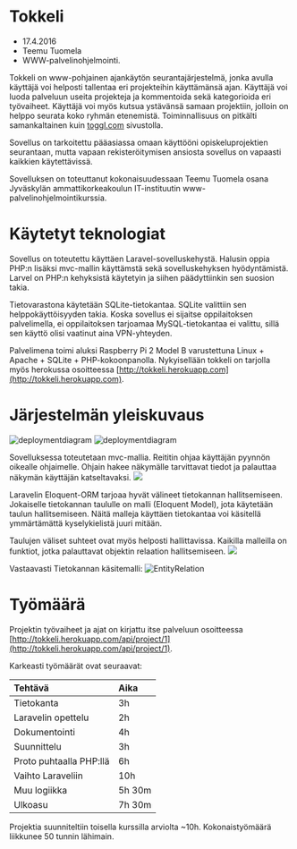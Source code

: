 # Tokkeli

* 17.4.2016
* Teemu Tuomela
* WWW-palvelinohjelmointi.

Tokkeli on www-pohjainen ajankäytön seurantajärjestelmä, jonka avulla käyttäjä voi helposti tallentaa eri projekteihin käyttämänsä ajan. Käyttäjä voi luoda palveluun useita projekteja ja kommentoida sekä kategorioida eri työvaiheet. Käyttäjä voi myös kutsua ystävänsä samaan projektiin, jolloin on helppo seurata koko ryhmän etenemistä. Toiminnallisuus on pitkälti samankaltainen kuin [toggl.com](https://toggl.com/) sivustolla.

Sovellus on tarkoitettu pääasiassa omaan käyttööni opiskeluprojektien seurantaan, mutta vapaan rekisteröitymisen ansiosta sovellus on vapaasti kaikkien käytettävissä.

Sovelluksen on toteuttanut kokonaisuudessaan Teemu Tuomela osana Jyväskylän ammattikorkeakoulun IT-instituutin www-palvelinohjelmointikurssia.

# Käytetyt teknologiat

Sovellus on toteutettu käyttäen Laravel-sovelluskehystä. Halusin oppia PHP:n lisäksi mvc-mallin käyttämstä sekä sovelluskehyksen hyödyntämistä. Larvel on PHP:n kehyksistä käytetyin ja siihen päädyttiinkin sen suosion takia.

Tietovarastona käytetään SQLite-tietokantaa. SQLite valittiin sen helppokäyttöisyyden takia. Koska sovellus ei sijaitse oppilaitoksen palvelimella, ei oppilaitoksen tarjoamaa MySQL-tietokantaa ei valittu, sillä sen käyttö olisi vaatinut aina VPN-yhteyden.

Palvelimena toimi aluksi Raspberry Pi 2 Model B varustettuna Linux + Apache + SQLite + PHP-kokoonpanolla. Nykyisellään tokkeli on tarjolla myös herokussa osoitteessa [http://tokkeli.herokuapp.com](http://tokkeli.herokuapp.com).

# Järjestelmän yleiskuvaus
![deploymentdiagram](http://student.labranet.jamk.fi/~H8705/IIM50300/deployment1.png)
![deploymentdiagram](http://student.labranet.jamk.fi/~H8705/IIM50300/deployment2.png)

Sovelluksessa toteutetaan mvc-mallia. Reititin ohjaa käyttäjän pyynnön oikealle ohjaimelle. Ohjain hakee näkymälle tarvittavat tiedot ja palauttaa näkymän käyttäjän katseltavaksi.
![](http://student.labranet.jamk.fi/~H8705/IIM50300/sequencediagram.png)

Laravelin Eloquent-ORM tarjoaa hyvät välineet tietokannan hallitsemiseen. Jokaiselle tietokannan taululle on malli (Eloquent Model), jota käytetään taulun hallitsemiseen. Näitä malleja käyttäen tietokantaa voi käsitellä ymmärtämättä kyselykielistä juuri mitään.

Taulujen väliset suhteet ovat myös helposti hallittavissa. Kaikilla malleilla on funktiot, jotka palauttavat objektin relaation hallitsemiseen.
![](http://student.labranet.jamk.fi/~H8705/IIM50300/luokkakaavio.png)

Vastaavasti Tietokannan käsitemalli:
![EntityRelation](http://student.labranet.jamk.fi/~H8705/IIM50300/entityrelation.png)

# Työmäärä
Projektin työvaiheet ja ajat on kirjattu itse palveluun osoitteessa [http://tokkeli.herokuapp.com/api/project/1](http://tokkeli.herokuapp.com/api/project/1).

Karkeasti työmäärät ovat seuraavat:

|Tehtävä                |Aika|
|:----------------------|:---|
|Tietokanta             |3h|
|Laravelin opettelu     |2h|
|Dokumentointi          |4h|
|Suunnittelu            |3h|
|Proto puhtaalla PHP:llä|6h|
|Vaihto Laraveliin      |10h|
|Muu logiikka           |5h 30m|
|Ulkoasu                |7h 30m|

Projektia suunniteltiin toisella kurssilla arviolta ~10h. Kokonaistyömäärä liikkunee 50 tunnin lähimain.
